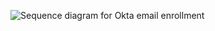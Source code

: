 <div class="common-image-format">

![Sequence diagram for Okta email enrollment](/img/authenticators/authenticators-email-summary-enrollment.png)

</div>
